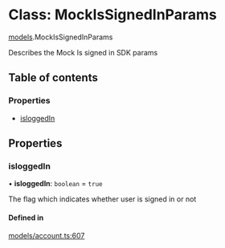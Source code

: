 # Class: MockIsSignedInParams

[models](../wiki/models).MockIsSignedInParams

Describes the Mock Is signed in SDK params

## Table of contents

### Properties

- [isloggedIn](../wiki/models.MockIsSignedInParams#isloggedin)

## Properties

### isloggedIn

• **isloggedIn**: `boolean` = `true`

The flag which indicates whether user is signed in or not

#### Defined in

[models/account.ts:607](https://gitlab.com/baliganikhil/blackmirror-sdk/-/blob/349365c/src/models/account.ts#L607)
